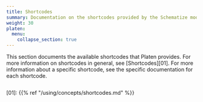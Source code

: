 ```yaml
---
title: Shortcodes
summary: Documentation on the shortcodes provided by the Schematize module.
weight: 30
platen:
  menu:
    collapse_section: true
---
```


This section documents the available shortcodes that Platen provides. For more information on
shortcodes in general, see [Shortcodes][01]. For more information about a specific shortcode, see
the specific documentation for each shortcode.

```section
```

<!-- Link References -->
[01]: {{% ref "/using/concepts/shortcodes.md" %}}
